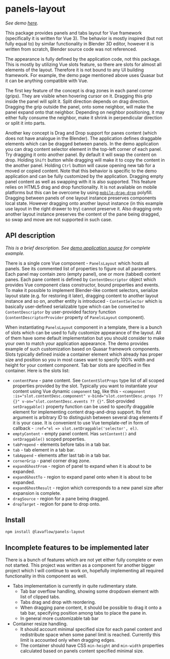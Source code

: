 # panels-layout

*See demo [here](https://vagran.github.io/panels-layout-demo/).*

This package provides panels and tabs layout for Vue framework (specifically it is written
for Vue 3). The behavior is mostly inspired (but not fully equal to) by similar
functionality in Blender 3D editor, however it is written from scratch, Blender source code
was not referenced.

The appearance is fully defined by the application code, not this package. This is mostly
by utilizing Vue slots feature, so there are slots for almost all elements of the layout.
Therefore it is not bound to any UI building framework. For example, the demo page mentioned above
uses Quasar but it can be anything compatible with Vue.

The first key feature of the concept is drag zones in each panel corner (grips). They are
visible when hovering cursor on it. Dragging this grip inside the panel will split it. Split
direction depends on drag direction. Dragging the grip outside the panel, onto some neighbor,
will make the panel expand onto that neighbor. Depending on neighbor positioning, it may
either fully consume the neighbor, make it shrink in perpendicular direction or split it
into parts.

Another key concept is Drag and Drop support for panes content (which does not have analogue in
the Blender). The application defines draggable elements which can be dragged between panels. In the demo application you can drag content selector element in the top-left corner of each panel. Try dragging it onto another panel.
By default it will swap the content on drop. Holding `Shift`
button while dragging will make it to copy the content in the another panel. Holding
`Ctrl` button will cause opening new tab for a moved or copied
content. Note that this behavior is specific to the demo application and can be fully customized by
the application. Dragging empty panel content as well as swapping with it is also supported.
This feature relies on HTML5 drag and drop functionality. It is not available on mobile
platforms but this can be overcome by using
[`mobile-drag-drop`](https://github.com/timruffles/mobile-drag-drop) polyfill.
Dragging between panels of one layout instance preserves components local state. However
dragging onto another layout instance (in this example use layout in the right drawer to
try) cannot preserve it. Also dragging onto another layout instance preserves the content of
the pane being dragged, so swap and move are not supported in such case.

## API description

*This is a brief description. See [demo application source](https://github.com/vagran/panels-layout-demo-src) for complete example.*

There is a single core Vue component - `PanelsLayout` which hosts all panels. See its commented list
of properties to figure out all parameters. Each panel may contain zero (empty panel), one or more (tabbed) content panes. Each pane content is defined by `ContentDescriptor` object which provides
Vue component class constructor, bound properties and events. To make it possible to implement
Blender-like content selectors, serialize layout state (e.g. for restoring it later), dragging
content to another layout instance and so on, another entity is introduced - `ContentSelector` which
is basically user-defined serializable type which can be converted to `ContentDescriptor` by user-provided factory function (`contentDescriptorProvider` property of `PanelsLayout` component).

When instantiating `PanelsLayout` component in a template, there is a bunch of slots which can be
used to fully customize appearance of the layout. All of them have some default implementation
but you should consider to make your own to match your application appearance. The demo provides
example of such customization based on Quasar framework components. Slots typically defined inside
a container element which already has proper size and position so you in most cases want to specify
 100% width and height for your content component. Tab bar slots are specified in flex container.
 Here is the slots list:
 * `contentPane` - pane content. See `ContentSlotProps`
type list of all scoped properties provided by the slot. Typically you want to instantiate your
content using Vue dynamic `component` tag, like this - `<component :is="slot.contentDesc.component" v-bind="slot.contentDesc.props ?? {}" v-on="slot.contentDesc.events ?? {}"`.
Slot-provided `setDraggable()` property function can be used to specify draggable element for
implementing content drag-and-drop support. Its first argument is arbitrary ID to distinguish between
several drag elements if it is your case. It is convenient to use Vue template-ref in form of
callback - `:ref="el => slot.setDraggable('selector', el)`.
 * `emptyContent` - empty panel content. Has `setContent()` and `setDraggable()` scoped properties.
 * `tabPrepend` - elements before tabs in a tab bar.
 * `tab` - tab element in a tab bar.
 * `tabAppend` - elements after last tab in a tab bar.
 * `cornerGrip` - panel corner drag zone.
 * `expandGhostFrom` - region of panel to expand when it is about to be expanded.
 * `expandGhostTo` - region to expand panel onto when it is about to be expanded.
 * `expandGhostResult` - region which corresponds to a new panel size after expansion is complete.
 * `dragSource` - region for a pane being dragged.
 * `dropTarget` - region for pane to drop onto.

## Install

```bash
npm install @lavaflow/panels-layout
```

## Incomplete features to be implemented later

There is a bunch of features which are not yet either fully complete or even not started. This
project was written as a component for another bigger project which I will continue to work on,
hopefully implementing all required functionality in this component as well.

 * Tabs implementation is currently in quite rudimentary state.
   * Tab bar overflow handling, showing some dropdown element with list of clipped tabs.
   * Tabs drag and drop with reordering.
   * When dragging pane content, it should be possible to drag it onto a tab bar, specifying position
among tabs to place the pane in.
   * In general more customizable tab bar
 * Container resize handling.
   * It should account minimal specified size for each panel content and redistribute space when
some panel limit is reached. Currently this limit is accounted only when dragging edges.
   * The container should have CSS `min-height` and `min-width` properties calculated based on
panels content specified minimal size.
